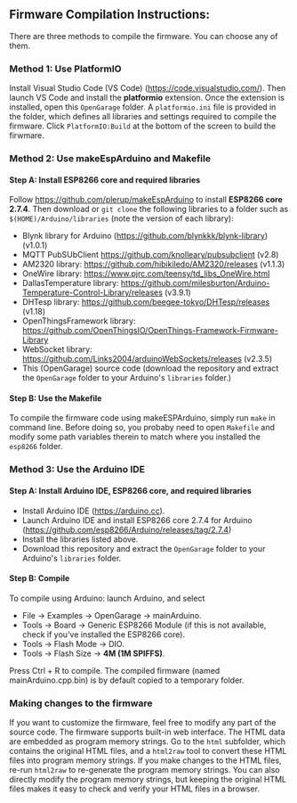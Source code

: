 ## Firmware Compilation Instructions:

There are three methods to compile the firmware. You can choose any of them.

### Method 1: Use PlatformIO
Install Visual Studio Code (VS Code) (https://code.visualstudio.com/). Then launch VS Code and install the **platformio** extension. Once the extension is installed, open this `OpenGarage` folder. A `platformio.ini` file is provided in the folder, which defines all libraries and settings required to compile the firmware. Click `PlatformIO:Build` at the bottom of the screen to build the firwmare.

### Method 2: Use makeEspArduino and Makefile

#### Step A: Install ESP8266 core and required libraries
Follow https://github.com/plerup/makeEspArduino to install **ESP8266 core 2.7.4**. Then download or `git clone` the following libraries to a folder such as `$(HOME)/Arduino/libraries` (note the version of each library):

* Blynk library for Arduino (https://github.com/blynkkk/blynk-library) (v1.0.1)
* MQTT PubSUbClient https://github.com/knolleary/pubsubclient (v2.8)
* AM2320 library: https://github.com/hibikiledo/AM2320/releases (v1.1.3)
* OneWire library: https://www.pjrc.com/teensy/td_libs_OneWire.html
* DallasTemperature library: https://github.com/milesburton/Arduino-Temperature-Control-Library/releases (v3.9.1)
* DHTesp library: https://github.com/beegee-tokyo/DHTesp/releases (v1.18)
* OpenThingsFramework library: https://github.com/OpenThingsIO/OpenThings-Framework-Firmware-Library
* WebSocket library: https://github.com/Links2004/arduinoWebSockets/releases (v2.3.5)
* This (OpenGarage) source code (download the repository and extract the `OpenGarage` folder to your Arduino's `libraries` folder.)

#### Step B: Use the Makefile

To compile the firmware code using makeESPArduino, simply run `make` in command line. Before doing so, you probaby need to open `Makefile` and modify some path variables therein to match where you installed the `esp8266` folder.


### Method 3: Use the Arduino IDE

#### Step A: Install Arduino IDE, ESP8266 core, and required libraries

* Install Arduino IDE (https://arduino.cc).
* Launch Arduino IDE and install ESP8266 core 2.7.4 for Arduino (https://github.com/esp8266/Arduino/releases/tag/2.7.4)
* Install the libraries listed above.
* Download this repository and extract the `OpenGarage` folder to your Arduino's `libraries` folder.

#### Step B: Compile
To compile using Arduino: launch Arduino, and select

* File -> Examples -> OpenGarage -> mainArduino.
* Tools -> Board -> Generic ESP8266 Module (if this is not available, check if you've installed the ESP8266 core).
* Tools -> Flash Mode -> DIO.
* Tools -> Flash Size -> **4M (1M SPIFFS)**.

Press Ctrl + R to compile. The compiled firmware (named mainArduino.cpp.bin) is by default copied to a temporary folder.

### Making changes to the firmware
If you want to customize the firmware, feel free to modify any part of the source code. The firmware supports built-in web interface. The HTML data are embedded as program memory strings. Go to the `html` subfolder, which contains the original HTML files, and a `html2raw` tool to convert these HTML files into program memory strings. If you make changes to the HTML files, re-run `html2raw` to re-generate the program memory strings. You can also directly modify the program memory strings, but keeping the original HTML files makes it easy to check and verify your HTML files in a browser.


